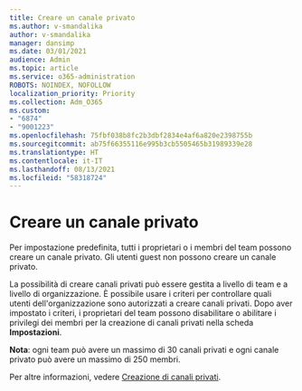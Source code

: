 ```yaml
---
title: Creare un canale privato
ms.author: v-smandalika
author: v-smandalika
manager: dansimp
ms.date: 03/01/2021
audience: Admin
ms.topic: article
ms.service: o365-administration
ROBOTS: NOINDEX, NOFOLLOW
localization_priority: Priority
ms.collection: Adm_O365
ms.custom:
- "6874"
- "9001223"
ms.openlocfilehash: 75fbf038b8fc2b3dbf2834e4af6a820e2398755b
ms.sourcegitcommit: ab75f66355116e995b3cb5505465b31989339e28
ms.translationtype: HT
ms.contentlocale: it-IT
ms.lasthandoff: 08/13/2021
ms.locfileid: "58318724"
---
```

# <a name="create-a-private-channel"></a>Creare un canale privato

Per impostazione predefinita, tutti i proprietari o i membri del team possono creare un canale privato. Gli utenti guest non possono creare un canale privato. 

La possibilità di creare canali privati può essere gestita a livello di team e a livello di organizzazione. È possibile usare i criteri per controllare quali utenti dell'organizzazione sono autorizzati a creare canali privati. Dopo aver impostato i criteri, i proprietari del team possono disabilitare o abilitare i privilegi dei membri per la creazione di canali privati nella scheda **Impostazioni**.

**Nota**: ogni team può avere un massimo di 30 canali privati e ogni canale privato può avere un massimo di 250 membri.

Per altre informazioni, vedere [Creazione di canali privati](https://docs.microsoft.com/MicrosoftTeams/private-channels#private-channel-creation).


